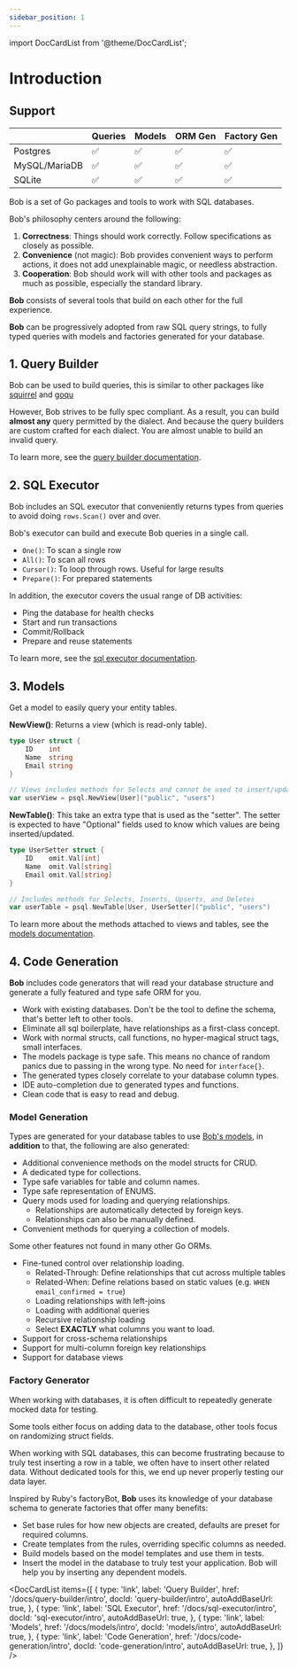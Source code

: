 ```yaml
---
sidebar_position: 1
---
```


import DocCardList from '@theme/DocCardList';

# Introduction

## Support

|               | Queries | Models | ORM Gen | Factory Gen |
| ------------- | ------- | ------ | ------- | ----------- |
| Postgres      | ✅      | ✅     | ✅      | ✅          |
| MySQL/MariaDB | ✅      | ✅     | ✅      | ✅          |
| SQLite        | ✅      | ✅     | ✅      | ✅          |

Bob is a set of Go packages and tools to work with SQL databases.

Bob's philosophy centers around the following:

1. **Correctness**: Things should work correctly. Follow specifications as closely as possible.
2. **Convenience** (not magic): Bob provides convenient ways to perform actions, it does not add unexplainable magic, or needless abstraction.
3. **Cooperation**: Bob should work will with other tools and packages as much as possible, especially the standard library.

**Bob** consists of several tools that build on each other for the full experience.

**Bob** can be progressively adopted from raw SQL query strings, to fully typed queries with models and factories generated for your database.

## 1. Query Builder

Bob can be used to build queries, this is similar to other packages like [squirrel](https://github.com/Masterminds/squirrel) and [goqu](https://github.com/doug-martin/goqu)

However, Bob strives to be fully spec compliant. As a result, you can build **almost any** query permitted by the dialect. And because the query builders are custom crafted for each dialect. You are almost unable to build an invalid query.

To learn more, see the [query builder documentation](./query-builder/intro).

## 2. SQL Executor

Bob includes an SQL executor that conveniently returns types from queries to avoid doing `rows.Scan()` over and over.

Bob's executor can build and execute Bob queries in a single call.

- `One()`: To scan a single row
- `All()`: To scan all rows
- `Cursor()`: To loop through rows. Useful for large results
- `Prepare()`: For prepared statements

In addition, the executor covers the usual range of DB activities:

- Ping the database for health checks
- Start and run transactions
- Commit/Rollback
- Prepare and reuse statements

To learn more, see the [sql executor documentation](./sql-executor/intro).

## 3. Models

Get a model to easily query your entity tables.

**NewView()**: Returns a view (which is read-only table).

```go
type User struct {
    ID    int
    Name  string
    Email string
}

// Views includes methods for Selects and cannot be used to insert/update/delete
var userView = psql.NewView[User]("public", "users")
```

**NewTable()**: This take an extra type that is used as the "setter". The setter is expected to have "Optional" fields used to know which values are being inserted/updated.

```go
type UserSetter struct {
    ID    omit.Val[int]
    Name  omit.Val[string]
    Email omit.Val[string]
}

// Includes methods for Selects, Inserts, Upserts, and Deletes
var userTable = psql.NewTable[User, UserSetter]("public", "users")
```

To learn more about the methods attached to views and tables, see the [models documentation](./models/intro).

## 4. Code Generation

**Bob** includes code generators that will read your database structure and generate a fully featured and type safe ORM for you.

- Work with existing databases. Don't be the tool to define the schema, that's better left to other tools.
- Eliminate all sql boilerplate, have relationships as a first-class concept.
- Work with normal structs, call functions, no hyper-magical struct tags, small interfaces.
- The models package is type safe. This means no chance of random panics due to passing in the wrong type. No need for `interface{}`.
- The generated types closely correlate to your database column types.
- IDE auto-completion due to generated types and functions.
- Clean code that is easy to read and debug.

### Model Generation

Types are generated for your database tables to use [Bob's models](./models/intro), in **addition** to that, the following are also generated:

- Additional convenience methods on the model structs for CRUD.
- A dedicated type for collections.
- Type safe variables for table and column names.
- Type safe representation of ENUMS.
- Query mods used for loading and querying relationships.
  - Relationships are automatically detected by foreign keys.
  - Relationships can also be manually defined.
- Convenient methods for querying a collection of models.

Some other features not found in many other Go ORMs.

- Fine-tuned control over relationship loading.
  - Related-Through: Define relationships that cut across multiple tables
  - Related-When: Define relations based on static values (e.g. `WHEN email_confirmed = true`)
  - Loading relationships with left-joins
  - Loading with additional queries
  - Recursive relationship loading
  - Select **EXACTLY** what columns you want to load.
- Support for cross-schema relationships
- Support for multi-column foreign key relationships
- Support for database views

### Factory Generator

When working with databases, it is often difficult to repeatedly generate mocked data for testing.

Some tools either focus on adding data to the database, other tools focus on randomizing struct fields.

When working with SQL databases,
this can become frustrating because to truly test inserting a row in a table,
we often have to insert other related data.
Without dedicated tools for this, we end up never properly testing our data layer.

Inspired by Ruby's factoryBot, **Bob** uses its knowledge of your database schema to
generate factories that offer many benefits:

- Set base rules for how new objects are created, defaults are preset for required columns.
- Create templates from the rules, overriding specific columns as needed.
- Build models based on the model templates and use them in tests.
- Insert the model in the database to truly test your application. Bob will help you by inserting any dependent models.

<DocCardList items={[
{
type: 'link',
label: 'Query Builder',
href: '/docs/query-builder/intro',
docId: 'query-builder/intro',
autoAddBaseUrl: true,
},
{
type: 'link',
label: 'SQL Executor',
href: '/docs/sql-executor/intro',
docId: 'sql-executor/intro',
autoAddBaseUrl: true,
},
{
type: 'link',
label: 'Models',
href: '/docs/models/intro',
docId: 'models/intro',
autoAddBaseUrl: true,
},
{
type: 'link',
label: 'Code Generation',
href: '/docs/code-generation/intro',
docId: 'code-generation/intro',
autoAddBaseUrl: true,
},
]} />
